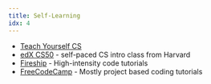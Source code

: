 ```yaml
---
title: Self-Learning
idx: 4
---
```


- [Teach Yourself CS](https://teachyourselfcs.com/)
- [edX CS50](https://www.edx.org/course/introduction-computer-science-harvardx-cs50x) - self-paced CS intro class from Harvard
- [Fireship](https://www.youtube.com/@Fireship) - High-intensity code tutorials
- [FreeCodeCamp](https://www.youtube.com/@freecodecamp/featured) - Mostly project based coding tutorials
